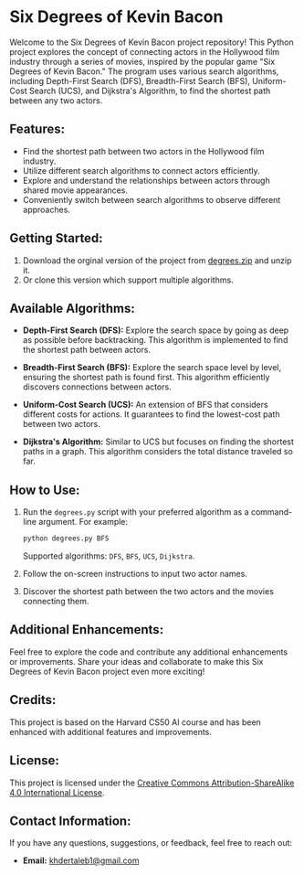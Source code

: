 # Six Degrees of Kevin Bacon

Welcome to the Six Degrees of Kevin Bacon project repository! This Python project explores the concept of connecting actors in the Hollywood film industry through a series of movies, inspired by the popular game "Six Degrees of Kevin Bacon." The program uses various search algorithms, including Depth-First Search (DFS), Breadth-First Search (BFS), Uniform-Cost Search (UCS), and Dijkstra's Algorithm, to find the shortest path between any two actors.

## Features:

- Find the shortest path between two actors in the Hollywood film industry.
- Utilize different search algorithms to connect actors efficiently.
- Explore and understand the relationships between actors through shared movie appearances.
- Conveniently switch between search algorithms to observe different approaches.

## Getting Started:

1. Download the orginal version of the project from [degrees.zip](https://cdn.cs50.net/ai/2023/x/projects/0/degrees.zip) and unzip it.
2. Or clone this version which support multiple algorithms.

## Available Algorithms:

- **Depth-First Search (DFS):** Explore the search space by going as deep as possible before backtracking. This algorithm is implemented to find the shortest path between actors.

- **Breadth-First Search (BFS):** Explore the search space level by level, ensuring the shortest path is found first. This algorithm efficiently discovers connections between actors.

- **Uniform-Cost Search (UCS):** An extension of BFS that considers different costs for actions. It guarantees to find the lowest-cost path between two actors.

- **Dijkstra's Algorithm:** Similar to UCS but focuses on finding the shortest paths in a graph. This algorithm considers the total distance traveled so far.

## How to Use:

1. Run the `degrees.py` script with your preferred algorithm as a command-line argument. For example:

    ```bash
    python degrees.py BFS
    ```
    Supported algorithms: `DFS`, `BFS`, `UCS`, `Dijkstra`.

2. Follow the on-screen instructions to input two actor names.
3. Discover the shortest path between the two actors and the movies connecting them.

## Additional Enhancements:

Feel free to explore the code and contribute any additional enhancements or improvements. Share your ideas and collaborate to make this Six Degrees of Kevin Bacon project even more exciting!

## Credits:

This project is based on the Harvard CS50 AI course and has been enhanced with additional features and improvements.

## License:

This project is licensed under the [Creative Commons Attribution-ShareAlike 4.0 International License](https://creativecommons.org/licenses/by-sa/4.0/).

## Contact Information:

If you have any questions, suggestions, or feedback, feel free to reach out:

- **Email:** [khdertaleb1@gmail.com](mailto:khdertaleb1@gmail.com)
